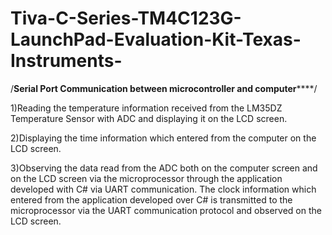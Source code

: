 # Tiva-C-Series-TM4C123G-LaunchPad-Evaluation-Kit-Texas-Instruments-
/****************Serial Port Communication between microcontroller and computer********************/

1)Reading the temperature information received from the LM35DZ Temperature Sensor with ADC and displaying it on the LCD screen.

2)Displaying the time information which entered from the computer on the LCD screen.

3)Observing the data read from the ADC both on the computer screen and on the LCD screen via the microprocessor through the
application developed with C# via UART communication. The clock information which entered from the application developed over C#
is transmitted to the microprocessor via the UART communication protocol and observed on the LCD screen.
